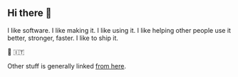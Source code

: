 ## Hi there 👋

I like software. I like making it. I like using it. I like helping other people use it better, stronger, faster. I like to ship it.

:ship: :it:

Other stuff is generally linked [from here](https://chadsy.lol).

<!--
**chadsy/chadsy** is a ✨ _special_ ✨ repository because its `README.md` (this file) appears on your GitHub profile.

Here are some ideas to get you started:

- 🔭 I’m currently working on ...
- 🌱 I’m currently learning ...
- 👯 I’m looking to collaborate on ...
- 🤔 I’m looking for help with ...
- 💬 Ask me about ...
- 📫 How to reach me: ...
- 😄 Pronouns: ...
- ⚡ Fun fact: ...
-->
